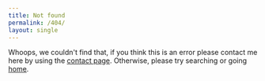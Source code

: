 ```yaml
---
title: Not found
permalink: /404/
layout: single
---
```

Whoops, we couldn't find that, if you think this is an error please contact me here by using the [contact page](/contact/). Otherwise, please try searching or going [home](/).
